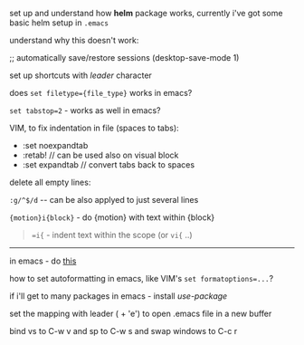 set up and understand how **helm** package works, currently i've got some basic helm setup in `.emacs`

understand why this doesn't work:

;; automatically save/restore sessions
(desktop-save-mode 1)


set up shortcuts with _leader_ character


does `set filetype={file_type}` works in emacs?

`set tabstop=2` - works as well in emacs?

VIM, to fix indentation in file (spaces to tabs):

- :set noexpandtab
- :retab! // can be used also on visual block
- :set expandtab // convert tabs back to spaces


delete all empty lines:

`:g/^$/d` -- can be also applyed to just several lines

`{motion}i{block}` - do {motion} with text within {block}

> `=i{` - indent text within the scope (or `vi{` ..)


---

in emacs - do [this](https://emacsredux.com/blog/2013/04/28/switch-to-previous-buffer/)

how to set autoformatting in emacs, like VIM's `set formatoptions=...`?

if i'll get to many packages in emacs - install _use-package_

set the mapping with leader (<leader> + 'e') to open .emacs file in a new buffer

bind vs to C-w v and sp to C-w s and swap windows to C-c r
